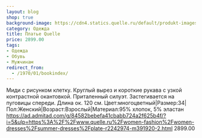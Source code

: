 ```yaml
---
layout: blog
shop: true
background-image: https://cdn4.statics.quelle.ru/default/produkt-images/_w450_h640_q80/r/u/mixed_assortment/5/5/3/5535f94b9e1a46695dbfa9442a184f3b.jpg
category: Одежда
title: Платье Quelle
price: 2899.00
tags:
- Одежда
- Обувь
- Мужчинам
redirect_from:
  - /1970/01/bookindex/
---
```


Миди с рисунком клетку. Круглый вырез и короткие рукава с узкой контрастной окантовкой. Приталенный силуэт. Застегивается на пуговицы спереди. Длина ок. 120 см.
Цвет:многоцветный|Размер:34|Пол:Женский|Возраст:Взрослый|Материал:95% хлопок, 5% эластан
https://ad.admitad.com/g/84582bebefa41cbabb724a2f625b4f/?i=5&ulp=https%3A%2F%2Fwww.quelle.ru%2Fwomen-fashion%2Fwomen-dresses%2Fsummer-dresses%2Fplate-r2242974-m391920-2.html
2899.00